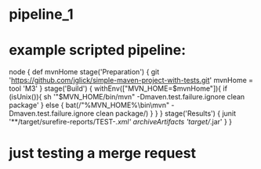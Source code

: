 # pipeline_1

# example scripted pipeline:
node {
    def mvnHome
    stage('Preparation') {
        git 'https://github.com/jglick/simple-maven-project-with-tests.git'
        mvnHome = tool 'M3'
    }
    stage('Build') {
        withEnv(["MVN_HOME=$mvnHome"]){
            if (isUnix()){
                sh '"$MVN_HOME/bin/mvn" -Dmaven.test.failure.ignore clean package'
            } else {
                bat(/"%MVN_HOME%\bin\mvn" -Dmaven.test.failure.ignore clean package/)
            }
        }
    }
    stage('Results') {
        junit '**/target/surefire-reports/TEST-*.xml'
        archiveArtifacts 'target/*.jar'
    }
}

# just testing a merge request